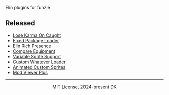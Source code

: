 Elin plugins for funzie

## Released
- [Lose Karma On Caught](./KarmaOnCaught/)
- [Fixed Package Loader](./FixedPackageLoader/)
- [Elin Rich Presence](./ElinRichPresence/)
- [Compare Equipment](./EquipmentComparison/)
- [Variable Sprite Support](./VariableSpriteSupport/)
- [Custom Whatever Loader](./CustomWhateverLoader/)
- [Animated Custom Sprites](./AnimatedCustomSprites/)
- [Mod Viewer Plus](./ModViewerPlus/)

---
<p align="center">MIT License, 2024-present DK</p>
